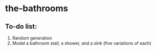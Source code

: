 # the-bathrooms


## To-do list:
1. Random generation
2. Model a bathroom stall, a shower, and a sink (five variations of each)
